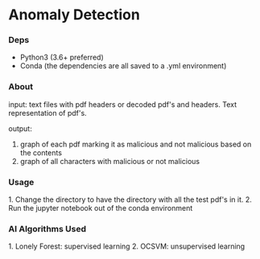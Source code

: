 <h1>Anomaly Detection</h1>

<h3>Deps</h3>

* Python3 (3.6+ preferred)
* Conda (the dependencies are all saved to a .yml environment)

<h3>About</h3>
input: 
text files with pdf headers or decoded pdf's and headers. Text representation of pdf's.

output: 
1. graph of each pdf marking it as malicious and not malicious based on the contents
2. graph of all characters with malicious or not malicious

<h3>Usage</h3>
1. Change the directory to have the directory with all the test pdf's in it.
2. Run the jupyter notebook out of the conda environment

<h3>AI Algorithms Used</h3>
1. Lonely Forest: supervised learning
2. OCSVM: unsupervised learning